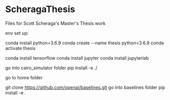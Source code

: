 # ScheragaThesis

Files for Scott Scheraga's Master's Thesis work

env set up:

conda install python=3.6.9
conda create --name thesis python=3.6.9
conda activate thesis

conda install tensorflow
conda install jupyter
conda install jupyterlab


go into cairo_simulator folder
pip install -e ./

go to home folder

git clone https://github.com/openai/baselines.git
go into baselines folder
pip install -e .

